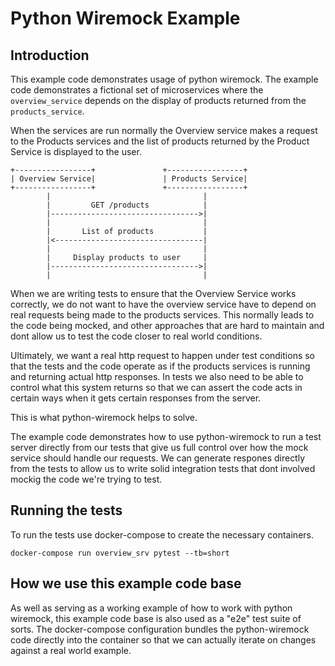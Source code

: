 # Python Wiremock Example

## Introduction

This example code demonstrates usage of python wiremock. The example code demonstrates a fictional set of microservices
where the `overview_service` depends on the display of products returned from the `products_service`.

When the services are run normally the Overview service makes a request to the Products services and the list of
products returned by the Product Service is displayed to the user.

```
+-----------------+               +-----------------+
| Overview Service|               | Products Service|
+-----------------+               +-----------------+
        |                                  |
        |         GET /products            |
        |--------------------------------->|
        |                                  |
        |       List of products           |
        |<---------------------------------|
        |                                  |
        |     Display products to user     |
        |--------------------------------->|
        |                                  |
```

When we are writing tests to ensure that the Overview Service works correctly, we do not want to have the overview service
have to depend on real requests being made to the products services. This normally leads to the code being mocked, and other approaches that
are hard to maintain and dont allow us to test the code closer to real world conditions.

Ultimately, we want a real http request to happen under test conditions so that the tests and the code operate as if the products
services is running and returning actual http responses. In tests we also need to be able to control what this system returns
so that we can assert the code acts in certain ways when it gets certain responses from the server.

This is what python-wiremock helps to solve.

The example code demonstrates how to use python-wiremock to run a test server directly from our tests that give us
full control over how the mock service should handle our requests. We can generate respones directly from the tests
to allow us to write solid integration tests that dont involved mockig the code we're trying to test.

## Running the tests

To run the tests use docker-compose to create the necessary containers.

`docker-compose run overview_srv pytest --tb=short`

## How we use this example code base

As well as serving as a working example of how to work with python wiremock, this example code base is also used as a "e2e" test suite of sorts.
The docker-compose configuration bundles the python-wiremock code directly into the container so that we can actually iterate on changes against a
real world example.
